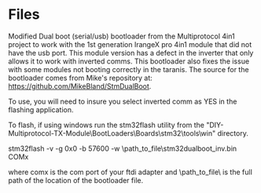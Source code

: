 # Files
Modified Dual boot (serial/usb) bootloader from the Multiprotocol 4in1 project to work with the 1st generation IrangeX pro 4in1 module 
that did not have the  usb port.  This module version has a defect in the inverter that only allows it to work with inverted comms.
This bootloader also fixes the issue with some modules not booting correctly in the taranis. The source for the bootloader comes from Mike's repository at: https://github.com/MikeBland/StmDualBoot.

To use, you will need to insure you select inverted comm as YES in the flashing application.

To flash, if using windows run the stm32flash utility from the "DIY-Multiprotocol-TX-Module\BootLoaders\Boards\stm32\tools\win" directory.

stm32flash -v -g 0x0 -b 57600 -w \path_to_file\stm32dualboot_inv.bin COMx   

where comx is the com port of your ftdi adapter and \path_to_file\ is the full path of the location of the bootloader file.



